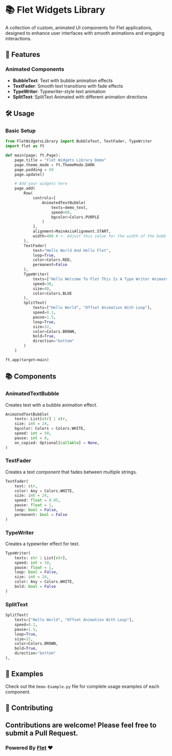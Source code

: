 # 📚 Flet Widgets Library

A collection of custom, animated UI components for Flet applications, designed to enhance user interfaces with smooth animations and engaging interactions.

## 🚀 Features

### Animated Components

- **BubbleText**: Text with bubble animation effects
- **TextFader**: Smooth text transitions with fade effects
- **TypeWriter**: Typewriter-style text animation
- **SplitText**: SplitText Animated with different animation directions

## 🛠️ Usage

### Basic Setup

```python
from FletWidgetsLibrary import BubbleText, TextFader, TypeWriter
import flet as ft

def main(page: ft.Page):
    page.title = "Flet Widgets Library Demo"
    page.theme_mode = ft.ThemeMode.DARK
    page.padding = 50
    page.update()

    # Add your widgets here
    page.add(
        Row(
            controls=[
                AnimatedTextBubble(
                    texts=demo_text, 
                    speed=60, 
                    bgcolor=Colors.PURPLE
                )
            ],
            alignment=MainAxisAlignment.START,
            width=400 # <- Adjust this value for the width of the bubble
        ),
        TextFader(
            text="Hello World And Hello Flet",
            loop=True,
            color=Colors.RED,
            permanent=False
        ),
        TypeWriter(
            texts=["Hello Welcome To Flet This Is A Type Writer Animated"],
            speed=30,
            size=40,
            color=Colors.BLUE
        ),
        SplitText(
            texts=["Hello World", "Offset Animation With Loop"],
            speed=0.1,
            pause=1.5,
            loop=True,
            size=32,
            color=Colors.BROWN,
            bold=True,
            direction="bottom"
        )
    )

ft.app(target=main)
```

## 📚 Components

### AnimatedTextBubble
Creates text with a bubble animation effect.

```python
AnimatedTextBubble(
    texts: List[str] | str,
    size: int = 24,
    bgcolor: Colors = Colors.WHITE,
    speed: int = 50,
    pause: int = 0,
    on_copied: Optional[callable] = None,
)
```

### TextFader
Creates a text component that fades between multiple strings.

```python
TextFader(
    text: str,
    color: Any = Colors.WHITE,
    size: int = 24,
    speed: float = 0.05,
    pause: float = 1,
    loop: bool = False,
    permanent: bool = False
)
```

### TypeWriter
Creates a typewriter effect for text.

```python
TypeWriter(
    texts: str | List[str],
    speed: int = 10,
    pause: float = 1,
    loop: bool = False,
    size: int = 24,
    color: Any = Colors.WHITE,
    bold: bool = False
)
```

### SplitText
```python
SplitText(
    texts=["Hello World", "Offset Animation With Loop"],
    speed=0.1,
    pause=1.5,
    loop=True,
    size=32,
    color=Colors.BROWN,
    bold=True,
    direction="bottom"
),
```

## 📝 Examples

Check out the `Demo-Example.py` file for complete usage examples of each component.

## 🤝 Contributing

Contributions are welcome! Please feel free to submit a Pull Request.
---

### Powered By [Flet](https://flet.dev/) ❤
